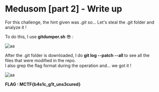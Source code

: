 # Medusom [part 2] - Write up

For this challenge, the hint given was <em> .git</em> so... Let's steal the .git folder and analyze it !

To do this, I use <strong>gitdumper.sh</strong> 😎 :

![aa](https://user-images.githubusercontent.com/66923124/164998127-b49cc48a-1fa0-4216-be68-a4aa9bac279d.png)

After the .git folder is downloaded, I do <strong>git log --patch --all </strong> to see all the files that were modified in the repo.<br>
I also grep the flag format during the operation and... we got it !

![aa](https://user-images.githubusercontent.com/66923124/164998224-ae88e3ff-a658-4895-a43f-bdb9d5dbfab7.png)

<strong> FLAG : MCTF{b4s1c_g1t_uns3cured} </strong>
